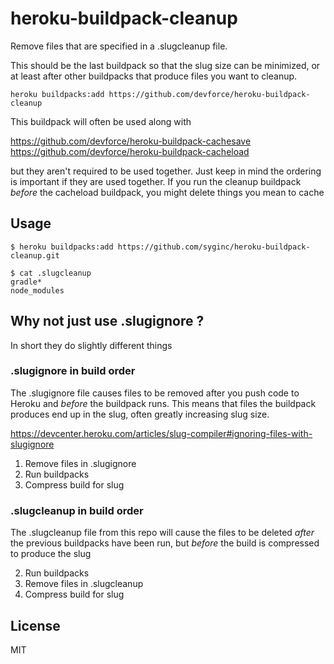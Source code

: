 # heroku-buildpack-cleanup

Remove files that are specified in a .slugcleanup file.

This should be the last buildpack so that the slug size can be minimized, or at
least after other buildpacks that produce files you want to cleanup.

    heroku buildpacks:add https://github.com/devforce/heroku-buildpack-cleanup

This buildpack will often be used along with

https://github.com/devforce/heroku-buildpack-cachesave
https://github.com/devforce/heroku-buildpack-cacheload

but they aren't required to be used together.  Just keep in mind the ordering
is important if they are used together.  If you run the cleanup buildpack
*before* the cacheload buildpack, you might delete things you mean to cache

## Usage

    $ heroku buildpacks:add https://github.com/syginc/heroku-buildpack-cleanup.git

    $ cat .slugcleanup
    gradle*
    node_modules


## Why not just use .slugignore ?

In short they do slightly different things

### .slugignore in build order

The .slugignore file causes files to be removed after you push code to Heroku
and *before* the buildpack runs.  This means that files the buildpack produces
end up in the slug, often greatly increasing slug size.

https://devcenter.heroku.com/articles/slug-compiler#ignoring-files-with-slugignore

1. Remove files in .slugignore
2. Run buildpacks
3. Compress build for slug

### .slugcleanup in build order

The .slugcleanup file from this repo will cause the files to be deleted *after*
the previous buildpacks have been run, but *before* the build is compressed to
produce the slug

2. Run buildpacks
1. Remove files in .slugcleanup
3. Compress build for slug

## License

MIT
